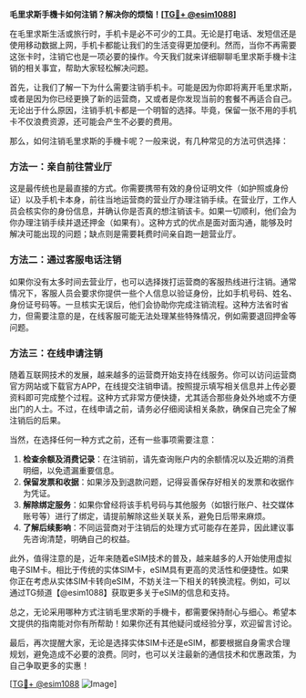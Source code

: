 **毛里求斯手機卡如何注销？解决你的烦恼！[[TG💪+ @esim1088](https://t.me/s/esim1088)]**

在毛里求斯生活或旅行时，手机卡是必不可少的工具。无论是打电话、发短信还是使用移动数据上网，手机卡都能让我们的生活变得更加便利。然而，当你不再需要这张卡时，注销它也是一项必要的操作。今天我们就来详细聊聊毛里求斯手機卡注销的相关事宜，帮助大家轻松解决问题。

首先，让我们了解一下为什么需要注销手机卡。可能是因为你即将离开毛里求斯，或者是因为你已经更换了新的运营商，又或者是你发现当前的套餐不再适合自己。无论出于什么原因，注销手机卡都是一个明智的选择。毕竟，保留一张不用的手机卡不仅浪费资源，还可能会产生不必要的费用。

那么，如何注销毛里求斯的手機卡呢？一般来说，有几种常见的方法可供选择：

### 方法一：亲自前往营业厅

这是最传统也是最直接的方式。你需要携带有效的身份证明文件（如护照或身份证）以及手机卡本身，前往当地运营商的营业厅办理注销手续。在营业厅，工作人员会核实你的身份信息，并确认你是否真的想注销该卡。如果一切顺利，他们会为你办理注销手续并退还押金（如果有）。这种方式的优点是面对面沟通，能够及时解决可能出现的问题；缺点则是需要耗费时间亲自跑一趟营业厅。

### 方法二：通过客服电话注销

如果你没有太多时间去营业厅，也可以选择拨打运营商的客服热线进行注销。通常情况下，客服人员会要求你提供一些个人信息以验证身份，比如手机号码、姓名、身份证号码等。一旦核实无误后，他们会协助你完成注销流程。这种方法省时省力，但需要注意的是，在线客服可能无法处理某些特殊情况，例如需要退回押金等问题。

### 方法三：在线申请注销

随着互联网技术的发展，越来越多的运营商开始支持在线服务。你可以访问运营商官方网站或下载官方APP，在线提交注销申请。按照提示填写相关信息并上传必要资料即可完成整个过程。这种方式非常方便快捷，尤其适合那些身处外地或不方便出门的人士。不过，在线申请之前，请务必仔细阅读相关条款，确保自己完全了解注销后的后果。

当然，在选择任何一种方式之前，还有一些事项需要注意：

1. **检查余额及消费记录**：在注销前，请先查询账户内的余额情况以及近期的消费明细，以免遗漏重要信息。
2. **保留发票和收据**：如果涉及到退款问题，记得妥善保存好相关的发票和收据作为凭证。
3. **解除绑定服务**：如果你曾经将该手机号码与其他服务（如银行账户、社交媒体账号等）进行了绑定，请提前解除这些关联关系，避免日后带来麻烦。
4. **了解后续影响**：不同运营商对于注销后的处理方式可能存在差异，因此建议事先咨询清楚，明确自己的权益。

此外，值得注意的是，近年来随着eSIM技术的普及，越来越多的人开始使用虚拟电子SIM卡。相比于传统的实体SIM卡，eSIM具有更高的灵活性和便捷性。如果你正在考虑从实体SIM卡转向eSIM，不妨关注一下相关的转换流程。例如，可以通过TG频道【@esim1088】获取更多关于eSIM的信息和支持。

总之，无论采用哪种方式注销毛里求斯的手機卡，都需要保持耐心与细心。希望本文提供的指南能对你有所帮助！如果你还有其他疑问或经验分享，欢迎留言讨论。

最后，再次提醒大家，无论是选择实体SIM卡还是eSIM，都要根据自身需求合理规划，避免造成不必要的浪费。同时，也可以关注最新的通信技术和优惠政策，为自己争取更多的实惠！

[[TG💪+ @esim1088](https://t.me/s/esim1088) ![Image](https://i.postimg.cc/4NQfJmqS/Snipaste-2025-05-13-00-14-12.png)]